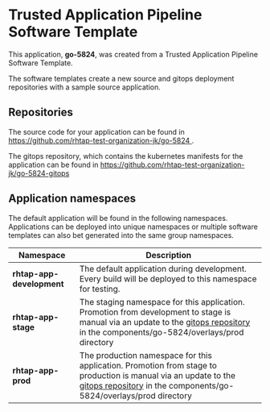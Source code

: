 # Trusted Application Pipeline Software Template

This application, **go-5824**, was created from a Trusted Application Pipeline Software Template.

The software templates create a new source and gitops deployment repositories with a sample source application. 

## Repositories

The source code for your application can be found in [https://github.com/rhtap-test-organization-jk/go-5824 ](https://github.com/rhtap-test-organization-jk/go-5824 ).
 
The gitops repository, which contains the kubernetes manifests for the application can be found in 
[https://github.com/rhtap-test-organization-jk/go-5824-gitops ](https://github.com/rhtap-test-organization-jk/go-5824-gitops ) 

## Application namespaces 

The default application will be found in the following namespaces. Applications can be deployed into unique namespaces or multiple software templates can also bet generated into the same group namespaces.  

|  Namespace   |  Description   |  
| -------- | -------- |   
| **rhtap-app-development** | The default application during development. Every build will be deployed to this namespace for testing. | 
| **rhtap-app-stage** | The staging namespace for this application. Promotion from development to stage is manual via an update to the [gitops repository](https://github.com/rhtap-test-organization-jk/go-5824-gitops ) in the components/go-5824/overlays/prod directory |  
| **rhtap-app-prod** | The production namespace for this application. Promotion from stage to production is manual via an update to the [gitops repository](https://github.com/rhtap-test-organization-jk/go-5824-gitops ) in the components/go-5824/overlays/prod directory | 